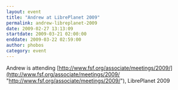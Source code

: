 ```yaml
---
layout: event
title: "Andrew at LibrePlanet 2009"
permalink: andrew-libreplanet-2009
date: 2009-02-27 13:13:09
startdate: 2009-03-21 02:00:00
enddate: 2009-03-22 02:59:00
author: phobos
category: event
---
```


Andrew is attending [http://www.fsf.org/associate/meetings/2009/](http://www.fsf.org/associate/meetings/2009/ "http://www.fsf.org/associate/meetings/2009/"), LibrePlanet 2009
